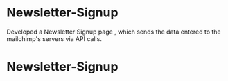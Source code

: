 # Newsletter-Signup
Developed a Newsletter Signup page , which sends the data entered to the mailchimp's servers via API calls.
# Newsletter-Signup
